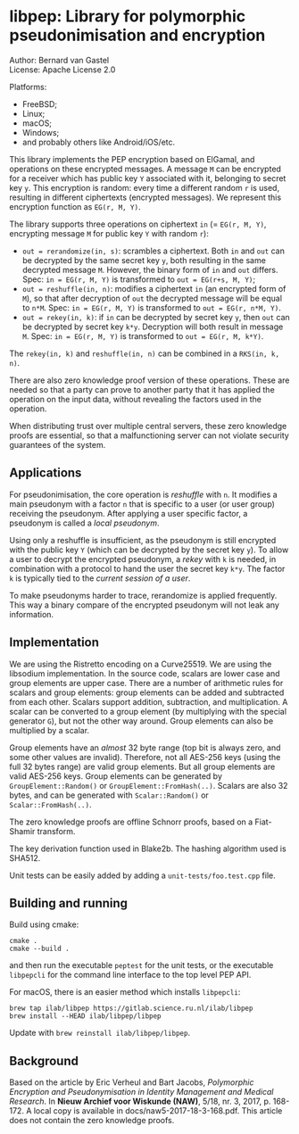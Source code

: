 # libpep: Library for polymorphic pseudonimisation and encryption

Author: Bernard van Gastel  
License: Apache License 2.0

Platforms:
- FreeBSD;
- Linux;
- macOS;
- Windows;
- and probably others like Android/iOS/etc.

This library implements the PEP encryption based on ElGamal, and operations on these encrypted messages. A message `M` can be encrypted for a receiver which has public key `Y` associated with it, belonging to secret key `y`. This encryption is random: every time a different random `r` is used, resulting in different ciphertexts (encrypted messages). We represent this encryption function as `EG(r, M, Y)`.

The library supports three operations on ciphertext `in` (= `EG(r, M, Y)`, encrypting message `M` for public key `Y` with random `r`):
- `out = rerandomize(in, s)`: scrambles a ciphertext. Both `in` and `out` can be decrypted by the same secret key `y`, both resulting in the same decrypted message `M`. However, the binary form of `in` and `out` differs. Spec: `in = EG(r, M, Y)` is transformed to `out = EG(r+s, M, Y)`;
- `out = reshuffle(in, n)`: modifies a ciphertext `in` (an encrypted form of `M`), so that after decryption of `out` the decrypted message will be equal to `n*M`. Spec: `in = EG(r, M, Y)` is transformed to `out = EG(r, n*M, Y)`.
- `out = rekey(in, k)`: if `in` can be decrypted by secret key `y`, then `out` can be decrypted by secret key `k*y`. Decryption will both result in message `M`. Spec: `in = EG(r, M, Y)` is transformed to `out = EG(r, M, k*Y)`.

The `rekey(in, k)` and `reshuffle(in, n)` can be combined in a `RKS(in, k, n)`.

There are also zero knowledge proof version of these operations. These are needed so that a party can prove to another party that it has applied the operation on the input data, without revealing the factors used in the operation.

When distributing trust over multiple central servers, these zero knowledge proofs are essential, so that a malfunctioning server can not violate security guarantees of the system.

## Applications

For pseudonimisation, the core operation is *reshuffle* with `n`. It modifies a main pseudonym with a factor `n` that is specific to a user (or user group) receiving the pseudonym. After applying a user specific factor, a pseudonym is called a *local pseudonym*.

Using only a reshuffle is insufficient, as the pseudonym is still encrypted with the public key `Y` (which can be decrypted by the secret key `y`). To allow a user to decrypt the encrypted pseudonym, a *rekey* with `k` is needed, in combination with a protocol to hand the user the secret key `k*y`. The factor `k` is typically tied to the *current session of a user*.

To make pseudonyms harder to trace, rerandomize is applied frequently. This way a binary compare of the encrypted pseudonym will not leak any information.

## Implementation

We are using the Ristretto encoding on a Curve25519. We are using the libsodium implementation. In the source code, scalars are lower case and group elements are upper case. There are a number of arithmetic rules for scalars and group elements: group elements can be added and subtracted from each other. Scalars support addition, subtraction, and multiplication. A scalar can be converted to a group element (by multiplying with the special generator `G`), but not the other way around. Group elements can also be multiplied by a scalar.

Group elements have an *almost* 32 byte range (top bit is always zero, and some other values are invalid). Therefore, not all AES-256 keys (using the full 32 bytes range) are valid group elements. But all group elements are valid AES-256 keys. Group elements can be generated by `GroupElement::Random()` or `GroupElement::FromHash(..)`. Scalars are also 32 bytes, and can be generated with `Scalar::Random()` or `Scalar::FromHash(..)`.

The zero knowledge proofs are offline Schnorr proofs, based on a Fiat-Shamir transform.

The key derivation function used in Blake2b. The hashing algorithm used is SHA512.

Unit tests can be easily added by adding a `unit-tests/foo.test.cpp` file.

## Building and running

Build using cmake:
```
cmake .
cmake --build .
```
and then run the executable `peptest` for the unit tests, or the executable `libpepcli` for the command line interface to the top level PEP API.

For macOS, there is an easier method which installs `libpepcli`:
```
brew tap ilab/libpep https://gitlab.science.ru.nl/ilab/libpep
brew install --HEAD ilab/libpep/libpep
```
Update with `brew reinstall ilab/libpep/libpep`.

## Background

Based on the article by Eric Verheul and Bart Jacobs, *Polymorphic Encryption and Pseudonymisation in Identity Management and Medical Research*. In **Nieuw Archief voor Wiskunde (NAW)**, 5/18, nr. 3, 2017, p. 168-172. A local copy is available in docs/naw5-2017-18-3-168.pdf. This article does not contain the zero knowledge proofs.
